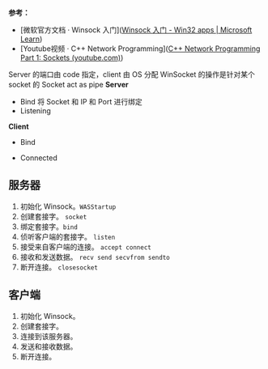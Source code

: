 **参考：**
- [微软官方文档 · Winsock 入门]([Winsock 入门 - Win32 apps | Microsoft Learn](https://learn.microsoft.com/zh-cn/windows/win32/winsock/getting-started-with-winsock))
- [Youtube视频 · C++ Network Programming]([C++ Network Programming Part 1: Sockets (youtube.com)](https://www.youtube.com/watch?v=gntyAFoZp-E))

Server 的端口由 code 指定，client 由 OS 分配
WinSocket 的操作是针对某个 socket 的
Socket act as pipe
**Server**
- Bind
  将 Socket 和 IP 和 Port 进行绑定
- Listening
  
**Client**
- Bind

- Connected

## 服务器
1. 初始化 Winsock。`WASStartup`
2. 创建套接字。 `socket`
3. 绑定套接字。`bind`
4. 侦听客户端的套接字。 `listen`
5. 接受来自客户端的连接。 `accept connect`
6. 接收和发送数据。 `recv send secvfrom sendto`
7. 断开连接。 `closesocket`

## 客户端
1. 初始化 Winsock。
2. 创建套接字。
3. 连接到该服务器。
4. 发送和接收数据。
5. 断开连接。
